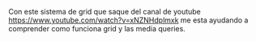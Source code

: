 Con este sistema de grid que saque del canal de youtube https://www.youtube.com/watch?v=xNZNHdplmxk me esta ayudando a comprender como funciona grid y las media queries.
